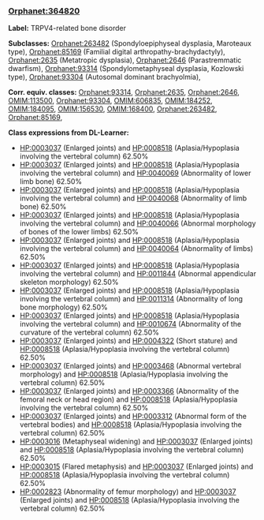 
### [Orphanet:364820](http://www.orpha.net/ORDO/Orphanet_364820)
**Label:** TRPV4-related bone disorder

**Subclasses:** [Orphanet:263482](http://www.orpha.net/ORDO/Orphanet_263482) (Spondyloepiphyseal dysplasia, Maroteaux type), [Orphanet:85169](http://www.orpha.net/ORDO/Orphanet_85169) (Familial digital arthropathy-brachydactyly), [Orphanet:2635](http://www.orpha.net/ORDO/Orphanet_2635) (Metatropic dysplasia), [Orphanet:2646](http://www.orpha.net/ORDO/Orphanet_2646) (Parastremmatic dwarfism), [Orphanet:93314](http://www.orpha.net/ORDO/Orphanet_93314) (Spondylometaphyseal dysplasia, Kozlowski type), [Orphanet:93304](http://www.orpha.net/ORDO/Orphanet_93304) (Autosomal dominant brachyolmia), 

**Corr. equiv. classes:** [Orphanet:93314](http://www.orpha.net/ORDO/Orphanet_93314), [Orphanet:2635](http://www.orpha.net/ORDO/Orphanet_2635), [Orphanet:2646](http://www.orpha.net/ORDO/Orphanet_2646), [OMIM:113500](http://purl.obolibrary.org/obo/OMIM_113500), [Orphanet:93304](http://www.orpha.net/ORDO/Orphanet_93304), [OMIM:606835](http://purl.obolibrary.org/obo/OMIM_606835), [OMIM:184252](http://purl.obolibrary.org/obo/OMIM_184252), [OMIM:184095](http://purl.obolibrary.org/obo/OMIM_184095), [OMIM:156530](http://purl.obolibrary.org/obo/OMIM_156530), [OMIM:168400](http://purl.obolibrary.org/obo/OMIM_168400), [Orphanet:263482](http://www.orpha.net/ORDO/Orphanet_263482), [Orphanet:85169](http://www.orpha.net/ORDO/Orphanet_85169), 

**Class expressions from DL-Learner:**

- [HP:0003037](http://purl.obolibrary.org/obo/HP_0003037) (Enlarged joints) and [HP:0008518](http://purl.obolibrary.org/obo/HP_0008518) (Aplasia/Hypoplasia involving the vertebral column) 62.50%
- [HP:0003037](http://purl.obolibrary.org/obo/HP_0003037) (Enlarged joints) and [HP:0008518](http://purl.obolibrary.org/obo/HP_0008518) (Aplasia/Hypoplasia involving the vertebral column) and [HP:0040069](http://purl.obolibrary.org/obo/HP_0040069) (Abnormality of lower limb bone) 62.50%
- [HP:0003037](http://purl.obolibrary.org/obo/HP_0003037) (Enlarged joints) and [HP:0008518](http://purl.obolibrary.org/obo/HP_0008518) (Aplasia/Hypoplasia involving the vertebral column) and [HP:0040068](http://purl.obolibrary.org/obo/HP_0040068) (Abnormality of limb bone) 62.50%
- [HP:0003037](http://purl.obolibrary.org/obo/HP_0003037) (Enlarged joints) and [HP:0008518](http://purl.obolibrary.org/obo/HP_0008518) (Aplasia/Hypoplasia involving the vertebral column) and [HP:0040066](http://purl.obolibrary.org/obo/HP_0040066) (Abnormal morphology of bones of the lower limbs) 62.50%
- [HP:0003037](http://purl.obolibrary.org/obo/HP_0003037) (Enlarged joints) and [HP:0008518](http://purl.obolibrary.org/obo/HP_0008518) (Aplasia/Hypoplasia involving the vertebral column) and [HP:0040064](http://purl.obolibrary.org/obo/HP_0040064) (Abnormality of limbs) 62.50%
- [HP:0003037](http://purl.obolibrary.org/obo/HP_0003037) (Enlarged joints) and [HP:0008518](http://purl.obolibrary.org/obo/HP_0008518) (Aplasia/Hypoplasia involving the vertebral column) and [HP:0011844](http://purl.obolibrary.org/obo/HP_0011844) (Abnormal appendicular skeleton morphology) 62.50%
- [HP:0003037](http://purl.obolibrary.org/obo/HP_0003037) (Enlarged joints) and [HP:0008518](http://purl.obolibrary.org/obo/HP_0008518) (Aplasia/Hypoplasia involving the vertebral column) and [HP:0011314](http://purl.obolibrary.org/obo/HP_0011314) (Abnormality of long bone morphology) 62.50%
- [HP:0003037](http://purl.obolibrary.org/obo/HP_0003037) (Enlarged joints) and [HP:0008518](http://purl.obolibrary.org/obo/HP_0008518) (Aplasia/Hypoplasia involving the vertebral column) and [HP:0010674](http://purl.obolibrary.org/obo/HP_0010674) (Abnormality of the curvature of the vertebral column) 62.50%
- [HP:0003037](http://purl.obolibrary.org/obo/HP_0003037) (Enlarged joints) and [HP:0004322](http://purl.obolibrary.org/obo/HP_0004322) (Short stature) and [HP:0008518](http://purl.obolibrary.org/obo/HP_0008518) (Aplasia/Hypoplasia involving the vertebral column) 62.50%
- [HP:0003037](http://purl.obolibrary.org/obo/HP_0003037) (Enlarged joints) and [HP:0003468](http://purl.obolibrary.org/obo/HP_0003468) (Abnormal vertebral morphology) and [HP:0008518](http://purl.obolibrary.org/obo/HP_0008518) (Aplasia/Hypoplasia involving the vertebral column) 62.50%
- [HP:0003037](http://purl.obolibrary.org/obo/HP_0003037) (Enlarged joints) and [HP:0003366](http://purl.obolibrary.org/obo/HP_0003366) (Abnormality of the femoral neck or head region) and [HP:0008518](http://purl.obolibrary.org/obo/HP_0008518) (Aplasia/Hypoplasia involving the vertebral column) 62.50%
- [HP:0003037](http://purl.obolibrary.org/obo/HP_0003037) (Enlarged joints) and [HP:0003312](http://purl.obolibrary.org/obo/HP_0003312) (Abnormal form of the vertebral bodies) and [HP:0008518](http://purl.obolibrary.org/obo/HP_0008518) (Aplasia/Hypoplasia involving the vertebral column) 62.50%
- [HP:0003016](http://purl.obolibrary.org/obo/HP_0003016) (Metaphyseal widening) and [HP:0003037](http://purl.obolibrary.org/obo/HP_0003037) (Enlarged joints) and [HP:0008518](http://purl.obolibrary.org/obo/HP_0008518) (Aplasia/Hypoplasia involving the vertebral column) 62.50%
- [HP:0003015](http://purl.obolibrary.org/obo/HP_0003015) (Flared metaphysis) and [HP:0003037](http://purl.obolibrary.org/obo/HP_0003037) (Enlarged joints) and [HP:0008518](http://purl.obolibrary.org/obo/HP_0008518) (Aplasia/Hypoplasia involving the vertebral column) 62.50%
- [HP:0002823](http://purl.obolibrary.org/obo/HP_0002823) (Abnormality of femur morphology) and [HP:0003037](http://purl.obolibrary.org/obo/HP_0003037) (Enlarged joints) and [HP:0008518](http://purl.obolibrary.org/obo/HP_0008518) (Aplasia/Hypoplasia involving the vertebral column) 62.50%


